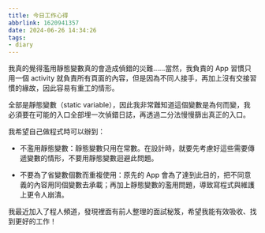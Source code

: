 ```yaml
---
title: 今日工作心得
abbrlink: 1620941357
date: 2024-06-26 14:34:26
tags:
- diary
---
```


我真的覺得濫用靜態變數真的會造成偵錯的災難……當然，我負責的 App 習慣只用一個 activity 就負責所有頁面的內容，但是因為不同人接手，再加上沒有交接習慣的緣故，因此容易有重工的情形。

全部是靜態變數（static variable），因此我非常難知道這個變數是為何而變，我必須要在可能的入口全部埋一次偵錯日誌，再透過二分法慢慢篩出真正的入口。

我希望自己做程式時可以辦到：

- 不濫用靜態變數：靜態變數只用在常數。在設計時，就要先考慮好這些需要傳遞變數的情形，不要用靜態變數迴避此問題。

- 不要為了省變數個數而重複使用：原先的 App 會為了達到此目的，把不同意義的內容用同個變數去承載；再加上靜態變數的濫用問題，導致寫程式與維護上更令人崩潰。

我最近加入了程人頻道，發現裡面有前人整理的面試秘笈，希望我能有效吸收、找到更好的工作！
